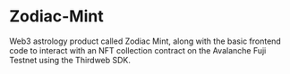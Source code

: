 # Zodiac-Mint
Web3 astrology product called Zodiac Mint, along with the basic frontend code to interact with an NFT collection contract on the Avalanche Fuji Testnet using the Thirdweb SDK.
